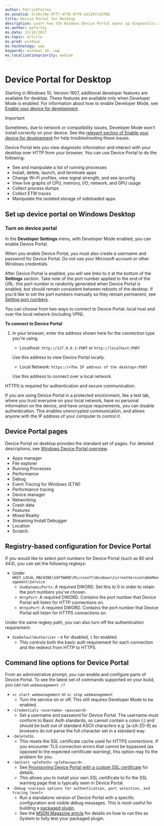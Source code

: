 ```yaml
---
author: PatrickFarley
ms.assetid: 5c34c78e-9ff7-477b-87f6-a31367cd3f8b
title: Device Portal for Desktop
description: Learn how the Windows Device Portal opens up diagnostics and automation on your Windows desktop.
ms.author: pafarley
ms.date: 11/10/2017
ms.topic: article
ms.prod: windows
ms.technology: uwp
keywords: windows 10, uwp
ms.localizationpriority: medium
---
```

# Device Portal for Desktop

Starting in Windows 10, Version 1607, additional developer features are available for desktop. These features are available only when Developer Mode is enabled. For information about how to enable Developer Mode, see [Enable your device for development](../get-started/enable-your-device-for-development.md).

> [!IMPORTANT]
> Sometimes, due to network or compatibility issues, Developer Mode won't install correctly on your device. See the [relevant section of Enable your device for development](https://docs.microsoft.com/windows/uwp/get-started/enable-your-device-for-development#failure-to-install-developer-mode-package) for help troubleshooting these issues.

Device Portal lets you view diagnostic information and interact with your desktop over HTTP from your browser. You can use Device Portal to do the following:
- See and manipulate a list of running processes
- Install, delete, launch, and terminate apps
- Change Wi-Fi profiles, view signal strength, and see ipconfig
- View live graphs of CPU, memory, I/O, network, and GPU usage
- Collect process dumps
- Collect ETW traces 
- Manipulate the isolated storage of sideloaded apps

## Set up device portal on Windows Desktop

### Turn on device portal

In the **Developer Settings** menu, with Developer Mode enabled, you can enable Device Portal.  

When you enable Device Portal, you must also create a username and password for Device Portal. Do not use your Microsoft account or other Windows credentials.  

After Device Portal is enabled, you will see links to it at the bottom of the **Settings** section. Take note of the port number applied to the end of the URL: this port number is randomly generated when Device Portal is enabled, but should remain consistent between reboots of the desktop. If you'd like to set the port numbers manually so they remain permanent, see [Setting port numbers](device-portal-desktop.md#setting-port-numbers).

You can choose from two ways to connect to Device Portal: local host and over the local network (including VPN).

**To connect to Device Portal**

1. In your browser, enter the address shown here for the connection type you're using.

    - Localhost: `http://127.0.0.1:PORT` or `http://localhost:PORT`

    Use this address to view Device Portal locally.
    
    - Local Network: `https://<The IP address of the desktop>:PORT`

    Use this address to connect over a local network.

HTTPS is required for authentication and secure communication.

If you are using Device Portal in a protected environment, like a test lab, where you trust everyone on your local network, have no personal information on the device, and have unique requirements, you can disable authentication. This enables unencrypted communication, and allows anyone with the IP address of your computer to control it.

## Device Portal pages

Device Portal on desktop provides the standard set of pages. For detailed descriptions, see [Windows Device Portal overview](device-portal.md).

- Apps manager
- File explorer
- Running Processes
- Performance
- Debug
- Event Tracing for Windows (ETW)
- Performance tracing
- Device manager
- Networking
- Crash data
- Features
- Mixed Reality
- Streaming Install Debugger
- Location
- Scratch

## Registry-based configuration for Device Portal

If you would like to select port numbers for Device Portal (such as 80 and 443), you can set the following regkeys:

- Under `HKEY_LOCAL_MACHINE\SOFTWARE\Microsoft\Windows\CurrentVersion\WebManagement\Service`
	- `UseDynamicPorts`: A required DWORD. Set this to 0 in order to retain the port numbers you've chosen.
	- `HttpPort`: A required DWORD. Contains the port number that Device Portal will listen for HTTP connections on.	
	- `HttpsPort`: A required DWORD. Contains the port number that Device Portal will listen for HTTPS connections on.
	
Under the same regkey path, you can also turn off the authentication requirement:
- `UseDefaultAuthorizer` - `0` for disabled, `1` for enabled.  
	- This controls both the basic auth requirement for each connection and the redirect from HTTP to HTTPS.  
	
## Command line options for Device Portal
From an administrative prompt, you can enable and configure parts of Device Portal. To see the latest set of commands supported on your build, you can run `webmanagement /?`

- `sc start webmanagement` or `sc stop webmanagement` 
	- Turn the service on or off. This still requires Developer Mode to be enabled. 
- `-Credentials <username> <password>` 
	- Set a username and password for Device Portal. The username must conform to Basic Auth standards, so cannot contain a colon (:) and should be built out of standard ASCII characters e.g. [a-zA-Z0-9] as browsers do not parse the full character set in a standard way.  
- `-DeleteSSL` 
	- This resets the SSL certificate cache used for HTTPS connections. If you encounter TLS connection errors that cannot be bypassed (as opposed to the expected certificate warning), this option may fix the problem for you. 
- `-SetCert <pfxPath> <pfxPassword>`
	- See [Provisioning Device Portal with a custom SSL certificate](https://docs.microsoft.com/windows/uwp/debug-test-perf/device-portal-ssl) for details.  
	- This allows you to install your own SSL certificate to fix the SSL warning page that is typically seen in Device Portal. 
- `-Debug <various options for authentication, port selection, and tracing level>`
	- Run a standalone version of Device Portal with a specific configuration and visible debug messages. This is most useful for building a [packaged plugin](https://docs.microsoft.com/windows/uwp/debug-test-perf/device-portal-plugin). 
	- See the [MSDN Magazine article](https://msdn.microsoft.com/en-us/magazine/mt826332.aspx) for details on how to run this as System to fully test your packaged plugin. 

